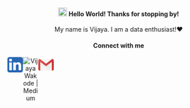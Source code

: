 #### <div align="center"> <img src="https://raw.githubusercontent.com/MartinHeinz/MartinHeinz/master/wave.gif" style="height: 20px; width:20px" > Hello World! Thanks for stopping by!  </div>
<div align="center"> My name is Vijaya. I am a data enthusiast!❤️ </div>

#### <div align="center"> Connect with me </div>
<div align="center">

<a href="https://www.linkedin.com/in/vijayalaxmi-wakode/"><img align="left" src="https://raw.githubusercontent.com/deepajarout/deepajarout/main/5296501_linkedin_network_linkedin logo_icon.png" alt="Vijaya Wakode | LinkedIn" width="35px"/></a>

<a href="https://medium.com/@vijayalaxmiwakode"><img align="left" src="https://user-images.githubusercontent.com/36799589/96227773-3acc6080-0fb2-11eb-837f-f5026d472969.jpg" alt="Vijaya Wakode | Medium" width="35px"/></a>

<a href="mailto:vijayalaxmiwakode@gmail.com"><img align="left" src="https://raw.githubusercontent.com/deepajarout/deepajarout/main/2993691_brand_brands_gmail_logo_logos_icon.png" alt="Vijaya Wakode | Gmail" width="35px"/></a>

 
</div>  
